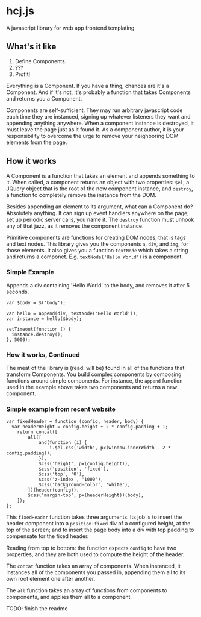 # hcj.js #

A javascript library for web app frontend templating

## What's it like ##

1. Define Components.
2. ???
3. Profit!

Everything is a Component.  If you have a thing, chances are it's a Component.  And if it's not, it's probably a function that takes Components and returns you a Component.

Components are self-sufficient.  They may run arbitrary javascript code each time they are instanced, signing up whatever listeners they want and appending anything anywhere.  When a component instance is destroyed, it must leave the page just as it found it.  As a component author, it is your responsibility to overcome the urge to remove your neighboring DOM elements from the page.

## How it works ##

A Component is a function that takes an element and appends something to it.  When called, a component returns an object with two properties: ```$el```, a JQuery object that is the root of the new component instance, and ```destroy```, a function to completely remove the instance from the DOM.

Besides appending an element to its argument, what can a Component do?  Absolutely anything.  It can sign up event handlers anywhere on the page, set up periodic server calls, you name it.  The ```destroy``` function must unhook any of that jazz, as it removes the component instance.

Primitive components are functions for creating DOM nodes, that is tags and text nodes.  This library gives you the components ```a```, ```div```, and ```img```, for those elements.  It also gives you a function ```textNode``` which takes a string and returns a componet.  E.g. ```textNode('Hello World')``` is a component.

### Simple Example ###

Appends a div containing 'Hello World' to the body, and removes it after 5 seconds.

```
var $body = $('body');

var hello = append(div, textNode('Hello World'));
var instance = hello($body);

setTimeout(function () {
  instance.destroy();
}, 5000);
```

### How it works, Continued ###

The meat of the library is (read: will be) found in all of the functions that transform Components.  You build complex components by composing functions around simple components.  For instance, the ```append``` function used in the example above takes two components and returns a new component.

### Simple example from recent website ###

```
var fixedHeader = function (config, header, body) {
  var headerHeight = config.height + 2 * config.padding + 1;
	return concat([
		all([
			and(function (i) {
				i.$el.css('width', px(window.innerWidth - 2 * config.padding));
			}),
			$css('height', px(config.height)),
			$css('position', 'fixed'),
			$css('top', '0'),
			$css('z-index', '1000'),
			$css('background-color', 'white'),
		])(header(config)),
		$css('margin-top', px(headerHeight))(body),
	]);
};
```

This ```fixedHeader``` function takes three arguments.  Its job is to insert the header component into a ```position:fixed``` div of a configured height, at the top of the screen; and to insert the page body into a div with top padding to compensate for the fixed header.

Reading from top to bottom: the function expects ```config``` to have two properties, and they are both used to compute the height of the header.

The ```concat``` function takes an array of components.  When instanced, it instances all of the components you passed in, appending them all to its own root element one after another.

The ```all``` function takes an array of functions from components to components, and applies them all to a component.


TODO: finish the readme
